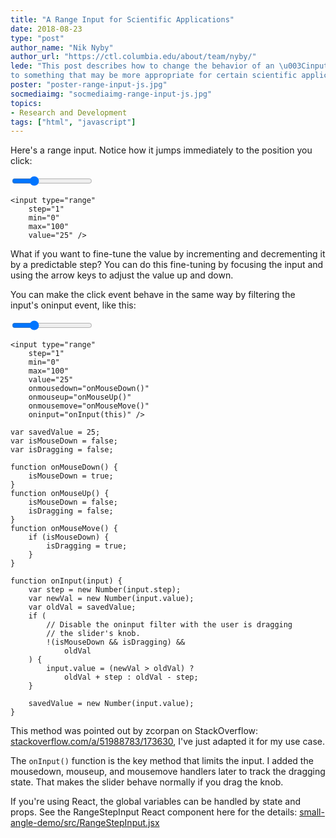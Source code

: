 ```yaml
---
title: "A Range Input for Scientific Applications"
date: 2018-08-23
type: "post"
author_name: "Nik Nyby"
author_url: "https://ctl.columbia.edu/about/team/nyby/"
lede: "This post describes how to change the behavior of an \u003Cinput type=range\u003E
to something that may be more appropriate for certain scientific applications."
poster: "poster-range-input-js.jpg"
socmediaimg: "socmediaimg-range-input-js.jpg"
topics:
- Research and Development
tags: ["html", "javascript"]
---
```


Here's a range input. Notice how it jumps immediately to the position you click:

<div class="alert"><input type="range"
    step="1"
    min="0"
    max="100"
    value="25" /></div>

```
<input type="range"
    step="1"
    min="0"
    max="100"
    value="25" />
```

What if you want to fine-tune the value by incrementing and
decrementing it by a predictable step? You can do this fine-tuning by
focusing the input and using the arrow keys to adjust the value up and
down.

You can make the click event behave in the same way by filtering the
input's oninput event, like this:

<div class="alert"><input type="range"
    step="1"
    min="0"
    max="100"
    value="25"
    onmousedown="onMouseDown()"
    onmouseup="onMouseUp()"
    onmousemove="onMouseMove()"
    oninput="onInput(this)" /></div>

```
<input type="range"
    step="1"
    min="0"
    max="100"
    value="25"
    onmousedown="onMouseDown()"
    onmouseup="onMouseUp()"
    onmousemove="onMouseMove()"
    oninput="onInput(this)" />
```

<script src="/js/src/handleRangeInput.js"></script>
```
var savedValue = 25;
var isMouseDown = false;
var isDragging = false;

function onMouseDown() {
    isMouseDown = true;
}
function onMouseUp() {
    isMouseDown = false;
    isDragging = false;
}
function onMouseMove() {
    if (isMouseDown) {
        isDragging = true;
    }
}

function onInput(input) {
    var step = new Number(input.step);
    var newVal = new Number(input.value);
    var oldVal = savedValue;
    if (
        // Disable the oninput filter with the user is dragging
        // the slider's knob.
        !(isMouseDown && isDragging) &&
            oldVal
    ) {
        input.value = (newVal > oldVal) ?
            oldVal + step : oldVal - step;
    }

    savedValue = new Number(input.value);
}
```

This method was pointed out by zcorpan on StackOverflow:
[stackoverflow.com/a/51988783/173630](https://stackoverflow.com/a/51988783/173630), I've just adapted it for
my use case.

The `onInput()` function is the key method that limits the input. I
added the mousedown, mouseup, and mousemove handlers later to track
the dragging state. That makes the slider behave normally if you drag
the knob.

If you're using React, the global variables can be handled by state
and props. See the RangeStepInput React component here for the
details:
[small-angle-demo/src/RangeStepInput.jsx](https://github.com/ccnmtl/astro-interactives/blob/master/small-angle-demo/src/RangeStepInput.jsx)

